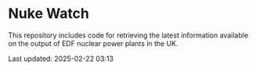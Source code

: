 # Nuke Watch

This repository includes code for retrieving the latest information available on the output of EDF nuclear power plants in the UK.

Last updated: 2025-02-22 03:13